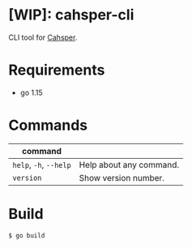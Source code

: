 # [WIP]: cahsper-cli

CLI tool for [Cahsper](https://github.com/YoshinoriN/cahsper).

# Requirements

* go 1.15

# Commands

|command||
|---|---|
|`help`, `-h`, `--help`|Help about any command.|
|`version`|Show version number.|

# Build

```sh
$ go build
```

